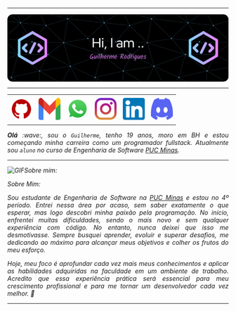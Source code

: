 -----

<div>
<img align="center" alt="Header" src="./img/github-header-image (3).png"/>
</div>

-----

<div align="center">
<table>
<tr>
 <td align="center" colspan="11"></td>
</tr> 
<tr>
<td><a href="https://github.com/Guilhermeh-R" target="_blank"><img src="./img/github5.png" width="50px" height="50px"/></a>
</td>
<td><a href="mailto:rodriguesguilerme4@gmail.com" target="_blank"><img src="./img/gmail3.png?raw=true" width="50px" height="50px"/></a>
</td>
<td><a href="https://wa.me/5531984772684" target="_blank"><img src="./img/wpp2.png?raw=true" width="50px" height="50px"/></a>
</td>
<td><a href="https://www.instagram.com/guilhermeh.r/" target="_blank"><img src="./img/insta2.png?raw=true" width="50px" height="50px"/></a>
</td>
<td><a href="https://www.linkedin.com/in/guilherme-rodrigues-433432303/" target="_blank"><img src="./img/linkedin2.png?raw=true" width="50px" height="50px"/></a>
</td>
<td><a href="https://discord.com/channels/1140437104506196049" target="_blank"><img src="./img/discord2.png?raw=true" width="50px" height="50px"/></a>
</td>
</tr>
<tr>
 <td align="center" colspan="11"></td>
</tr> 
</table>

</div>
<div align="justify">
<i><b>Olá</b> :wave:, sou o <code>Guilherme</code>, tenho 19 anos, moro em BH e estou começando minha carreira como um programador fullstack. Atualmente sou <code>aluno</code> no curso de Engenharia de Software <a href="https://www.pucminas.br/" target="_blank">PUC Minas</a>.
</div>

-----

<img height="20" alt="GIF" src="https://github.com/joaopauloaramuni/joaopauloaramuni/blob/main/img/soulgem.gif?raw=true"/>Sobre mim:

<div align="justify">
Sobre Mim:

Sou estudante de Engenharia de Software na <a href="https://www.pucminas.br/" target="_blank">PUC Minas</a> e estou no 4º período. Entrei nessa área por acaso, sem saber exatamente o que esperar, mas logo descobri minha paixão pela programação. No início, enfrentei muitas dificuldades, sendo o mais novo e sem qualquer experiência com código. No entanto, nunca deixei que isso me desmotivasse. Sempre busquei aprender, evoluir e superar desafios, me dedicando ao máximo para alcançar meus objetivos e colher os frutos do meu esforço.

Hoje, meu foco é aprofundar cada vez mais meus conhecimentos e aplicar as habilidades adquiridas na faculdade em um ambiente de trabalho. Acredito que essa experiência prática será essencial para meu crescimento profissional e para me tornar um desenvolvedor cada vez melhor. 🚀
</div>

-----
